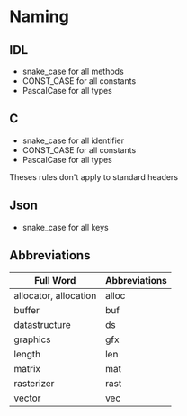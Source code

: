 # Naming

## IDL

- snake_case for all methods
- CONST_CASE for all constants
- PascalCase for all types

## C

- snake_case for all identifier
- CONST_CASE for all constants
- PascalCase for all types

Theses rules don't apply to standard headers

## Json

- snake_case for all keys

## Abbreviations

| Full Word             | Abbreviations |
| --------------------- | ------------- |
| allocator, allocation | alloc         |
| buffer                | buf           |
| datastructure         | ds            |
| graphics              | gfx           |
| length                | len           |
| matrix                | mat           |
| rasterizer            | rast          |
| vector                | vec           |

